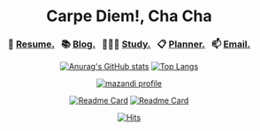 <div align="center">

# Carpe Diem!, Cha Cha

### 🧾 [Resume.](https://chachablog.vercel.app/about/)&nbsp;&nbsp; 📚 [Blog.](https://chachablog.vercel.app/)&nbsp;&nbsp; 👨🏻‍🎓 [Study.](https://chachablog.vercel.app/?tag=%F0%9F%93%9A+Study)&nbsp;&nbsp; 📋 [Planner.](https://www.notion.so/PLANNER-e0ce734f808f4a2fbad6fd7ba37e2f62)&nbsp;&nbsp; 📫 [Email.](mailto:cha3088@gmail.com)
    
  [![Anurag's GitHub stats](https://github-readme-stats.vercel.app/api?username=ChaCha3088&count_private=true&theme=gruvbox)](https://github.com/ChaCha3088?tab=repositories) [![Top Langs](https://github-readme-stats.vercel.app/api/top-langs/?username=ChaCha3088&layout=compact&theme=gruvbox)](https://github.com/ChaCha3088?tab=repositories)
  
  [![mazandi profile](http://mazandi.herokuapp.com/api?handle=cha3088&theme=dark)](https://solved.ac/cha3088)
  
  [![Readme Card](https://github-readme-stats.vercel.app/api/pin/?username=ChaCha3088&repo=MyLittleStore&theme=gruvbox)](https://github.com/ChaCha3088/MyLittleStore) [![Readme Card](https://github-readme-stats.vercel.app/api/pin/?username=ChaCha3088&repo=OAuth2.0-JWT&theme=gruvbox)](https://github.com/ChaCha3088/OAuth2.0-JWT)
  
  [![Hits](https://hits.seeyoufarm.com/api/count/incr/badge.svg?url=https%3A%2F%2Fgithub.com%2Fchacha3088&count_bg=%23555555&title_bg=%23555555&icon=&icon_color=%23555555&title=hits&edge_flat=true)](https://hits.seeyoufarm.com)
  
</div>
